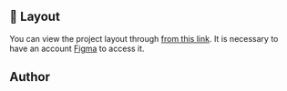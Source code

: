 ## 🔖 Layout

You can view the project layout through [from this link](https://www.figma.com/file/wGGfPzfAU58S4xaGUDM3jU/Ignite-Lab-Designe-System?node-id=0%3A1). It is necessary to have an account [Figma](https://figma.com) to access it.
## Author
